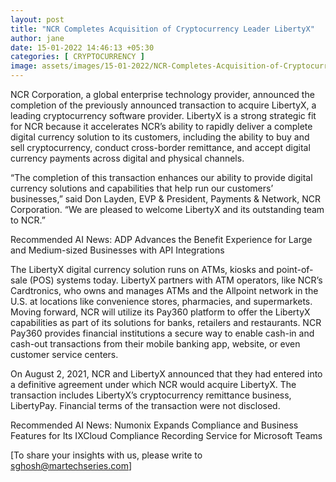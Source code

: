 ```yaml
---
layout: post
title: "NCR Completes Acquisition of Cryptocurrency Leader LibertyX"
author: jane 
date: 15-01-2022 14:46:13 +05:30 
categories: [ CRYPTOCURRENCY ] 
image: assets/images/15-01-2022/NCR-Completes-Acquisition-of-Cryptocurrency-Leader-LibertyX.jpg
---
```

NCR Corporation, a global enterprise technology provider, announced the completion of the previously announced transaction to acquire LibertyX, a leading cryptocurrency software provider. LibertyX is a strong strategic fit for NCR because it accelerates NCR’s ability to rapidly deliver a complete digital currency solution to its customers, including the ability to buy and sell cryptocurrency, conduct cross-border remittance, and accept digital currency payments across digital and physical channels.

“The completion of this transaction enhances our ability to provide digital currency solutions and capabilities that help run our customers’ businesses,” said Don Layden, EVP & President, Payments & Network, NCR Corporation. “We are pleased to welcome LibertyX and its outstanding team to NCR.”

Recommended AI News: ADP Advances the Benefit Experience for Large and Medium-sized Businesses with API Integrations

The LibertyX digital currency solution runs on ATMs, kiosks and point-of-sale (POS) systems today. LibertyX partners with ATM operators, like NCR’s Cardtronics, who owns and manages ATMs and the Allpoint network in the U.S. at locations like convenience stores, pharmacies, and supermarkets. Moving forward, NCR will utilize its Pay360 platform to offer the LibertyX capabilities as part of its solutions for banks, retailers and restaurants. NCR Pay360 provides financial institutions a secure way to enable cash-in and cash-out transactions from their mobile banking app, website, or even customer service centers.

On August 2, 2021, NCR and LibertyX announced that they had entered into a definitive agreement under which NCR would acquire LibertyX. The transaction includes LibertyX’s cryptocurrency remittance business, LibertyPay. Financial terms of the transaction were not disclosed.

Recommended AI News: Numonix Expands Compliance and Business Features for Its IXCloud Compliance Recording Service for Microsoft Teams

[To share your insights with us, please write to sghosh@martechseries.com]